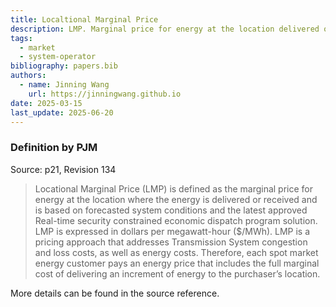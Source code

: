 ```yaml
---
title: Localtional Marginal Price
description: LMP. Marginal price for energy at the location delivered or received.
tags:
  - market
  - system-operator
bibliography: papers.bib
authors:
  - name: Jinning Wang
    url: https://jinningwang.github.io
date: 2025-03-15
last_update: 2025-06-20
---
```


### Definition by PJM

Source: <d-cite key="pjm2025m11"></d-cite> p21, Revision 134

> Locational Marginal Price (LMP) is defined as the marginal price for energy at the location where the energy is delivered or received and is based on forecasted system conditions and the latest approved Real-time security constrained economic dispatch program solution.
> LMP is expressed in dollars per megawatt-hour ($/MWh).
> LMP is a pricing approach that addresses Transmission System congestion and loss costs, as well as energy costs.
> Therefore, each spot market energy customer pays an energy price that includes the full marginal cost of delivering an increment of energy to the purchaser’s location.

More details can be found in the source reference.
